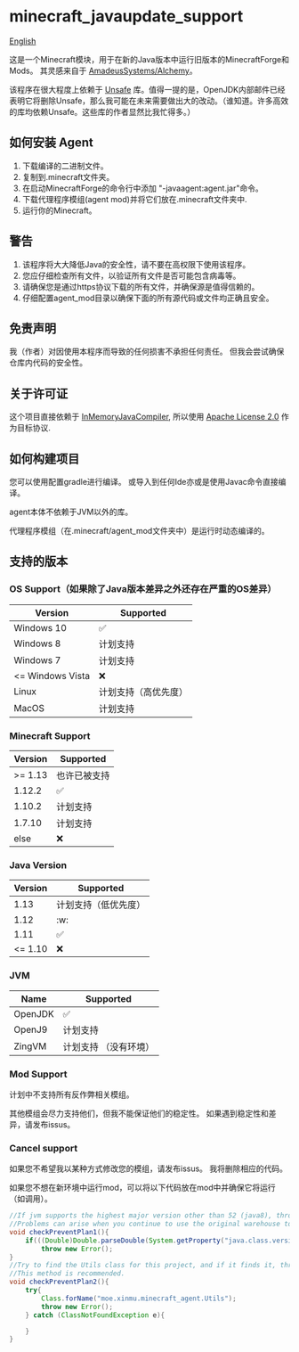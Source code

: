 # minecraft_javaupdate_support

[English](README.md)

这是一个Minecraft模块，用于在新的Java版本中运行旧版本的MinecraftForge和Mods。 其灵感来自于 [AmadeusSystems/Alchemy](https://github.com/AmadeusSystems/Alchemy)。

该程序在很大程度上依赖于 [Unsafe](https://github.com/unofficial-openjdk/openjdk/blob/jdk/jdk/src/jdk.unsupported/share/classes/sun/misc/Unsafe.java) 库。值得一提的是，OpenJDK内部邮件已经表明它将删除Unsafe，那么我可能在未来需要做出大的改动。（谁知道。许多高效的库均依赖Unsafe。这些库的作者显然比我忙得多。）

## 如何安装 Agent

1. 下载编译的二进制文件。
2. 复制到.minecraft文件夹。
3. 在启动MinecraftForge的命令行中添加 "-javaagent:agent.jar"命令。
4. 下载代理程序模组(agent mod)并将它们放在.minecraft文件夹中.
5. 运行你的Minecraft。

## 警告

1. 该程序将大大降低Java的安全性，请不要在高权限下使用该程序。
2. 您应仔细检查所有文件，以验证所有文件是否可能包含病毒等。
3. 请确保您是通过https协议下载的所有文件，并确保源是值得信赖的。
4. 仔细配置agent_mod目录以确保下面的所有源代码或文件均正确且安全。

## 免责声明

我（作者）对因使用本程序而导致的任何损害不承担任何责任。 但我会尝试确保仓库内代码的安全性。

## 关于许可证

这个项目直接依赖于 [InMemoryJavaCompiler](https://github.com/trung/InMemoryJavaCompiler), 所以使用 [Apache License 2.0](https://www.apache.org/licenses/LICENSE-2.0) 作为目标协议.

## 如何构建项目

您可以使用配置gradle进行编译。
或导入到任何Ide亦或是使用Javac命令直接编译。

agent本体不依赖于JVM以外的库。

代理程序模组（在.minecraft/agent_mod文件夹中）是运行时动态编译的。

## 支持的版本

### OS Support（如果除了Java版本差异之外还存在严重的OS差异）

| Version          | Supported          |
| ---------------- | ------------------ |
| Windows 10       | :white_check_mark: |
| Windows 8        | 计划支持            |
| Windows 7        | 计划支持            |
| <= Windows Vista | :x:                |
| Linux            | 计划支持（高优先度） |
| MacOS            | 计划支持            |

### Minecraft Support

| Version  | Supported               |
| -------- | ----------------------- |
| >= 1.13  | 也许已被支持             |
| 1.12.2   | :white_check_mark:      |
| 1.10.2   | 计划支持                 |
| 1.7.10   | 计划支持                 |
| else     | :x:                     |

### Java Version

| Version  | Supported                    |
| -------- | ---------------------------- |
| 1.13     | 计划支持（低优先度）           |
| 1.12     | :w:                          |
| 1.11     | :white_check_mark:           |
| <= 1.10  | :x:                          |

### JVM

| Name     | Supported                     |
| -------- | ----------------------------- |
| OpenJDK  | :white_check_mark:            |
| OpenJ9   | 计划支持                       |
| ZingVM   | 计划支持 （没有环境）           |

### Mod Support

计划中不支持所有反作弊相关模组。

其他模组会尽力支持他们，但我不能保证他们的稳定性。 如果遇到稳定性和差异，请发布issus。

### Cancel support

如果您不希望我以某种方式修改您的模组，请发布issus。 我将删除相应的代码。

如果您不想在新环境中运行mod，可以将以下代码放在mod中并确保它将运行（如调用）。

```java
//If jvm supports the highest major version other than 52 (java8), throw an error.
//Problems can arise when you continue to use the original warehouse to develop mods for new versions of the game.
void checkPreventPlan1(){
    if(((Double)Double.parseDouble(System.getProperty("java.class.version"))).intValue()!=52)
        throw new Error();
}
//Try to find the Utils class for this project, and if it finds it, throw an error.
//This method is recommended.
void checkPreventPlan2(){
    try{
        Class.forName("moe.xinmu.minecraft_agent.Utils");
        throw new Error();
    } catch (ClassNotFoundException e){

    }
}
```

